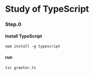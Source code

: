 # Study of TypeScript

### Step.0
#### Install TypeScript

```
npm install -g typescript
```

#### run

```
tsc greeter.ts
```

